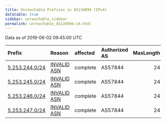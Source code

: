 ```yaml
---
title: Unreachable Prefixes in AS134094 (IPv4)
datatable: true
sidebar: unreachable_sidebar
permalink: unreachable_AS134094-v4.html
---
```


Data as of 2019-06-02 09:45:00 UTC


<div class="datatable-begin"></div>

| Prefix                                                 | Reason                                                                                                 | affected   | Authorized AS   |   MaxLength | Anchor                                         |   unreachable /24s |
|:-------------------------------------------------------|:-------------------------------------------------------------------------------------------------------|:-----------|:----------------|------------:|:-----------------------------------------------|-------------------:|
| [5.253.244.0/24](https://stat.ripe.net/5.253.244.0/24) | [INVALID ASN](https://rpki-validator.ripe.net/announcement-preview?asn=AS134094&prefix=5.253.244.0/24) | complete   | AS57844         |          24 | [RIPE](unreachable_RIPE_NCC_RPKI_Root-v4.html) |                  1 |
| [5.253.245.0/24](https://stat.ripe.net/5.253.245.0/24) | [INVALID ASN](https://rpki-validator.ripe.net/announcement-preview?asn=AS134094&prefix=5.253.245.0/24) | complete   | AS57844         |          24 | [RIPE](unreachable_RIPE_NCC_RPKI_Root-v4.html) |                  1 |
| [5.253.246.0/24](https://stat.ripe.net/5.253.246.0/24) | [INVALID ASN](https://rpki-validator.ripe.net/announcement-preview?asn=AS134094&prefix=5.253.246.0/24) | complete   | AS57844         |          24 | [RIPE](unreachable_RIPE_NCC_RPKI_Root-v4.html) |                  1 |
| [5.253.247.0/24](https://stat.ripe.net/5.253.247.0/24) | [INVALID ASN](https://rpki-validator.ripe.net/announcement-preview?asn=AS134094&prefix=5.253.247.0/24) | complete   | AS57844         |          24 | [RIPE](unreachable_RIPE_NCC_RPKI_Root-v4.html) |                  1 |

<div class="datatable-end"></div>